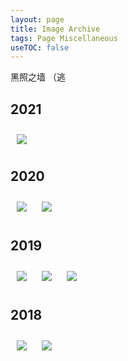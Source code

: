 ```yaml
---
layout: page
title: Image Archive
tags: Page Miscellaneous
useTOC: false
---
```


<p>黑照之墙 （逃</p>

## 2021

<div class="image-horizontal-box">
	<img src="{{ site.baseurl }}/assets/2021Members.png" style="margin: 10px;"/>
</div>

## 2020

<div class="image-horizontal-box">
	<img src="{{ site.baseurl }}/assets/2020Members.jpg" style="margin: 10px;"/>
	<img src="{{ site.baseurl }}/assets/2020AlgoCamp.jpg" style="margin: 10px;"/>
</div>

## 2019

<div class="image-horizontal-box">
	<img src="{{ site.baseurl }}/assets/2019Members.jpg" style="margin: 10px;"/>
	<img src="{{ site.baseurl }}/assets/2019AlgoCamp1.jpg" style="margin: 10px;"/>
	<img src="{{ site.baseurl }}/assets/2019AlgoCamp2.jpg" style="margin: 10px;"/>
</div>

## 2018

<div class="image-horizontal-box">
	<img src="{{ site.baseurl }}/assets/2018VEXWorld.jpg" style="margin: 10px;"/>
	<img src="{{ site.baseurl }}/assets/2018RoboCup.jpg" style="margin: 10px;"/>
</div>
